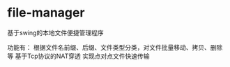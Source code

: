 # file-manager
基于swing的本地文件便捷管理程序

功能有：
根据文件名前缀、后缀、文件类型分类，对文件批量移动、拷贝、删除等
基于Tcp协议的NAT穿透 实现点对点文件快速传输




